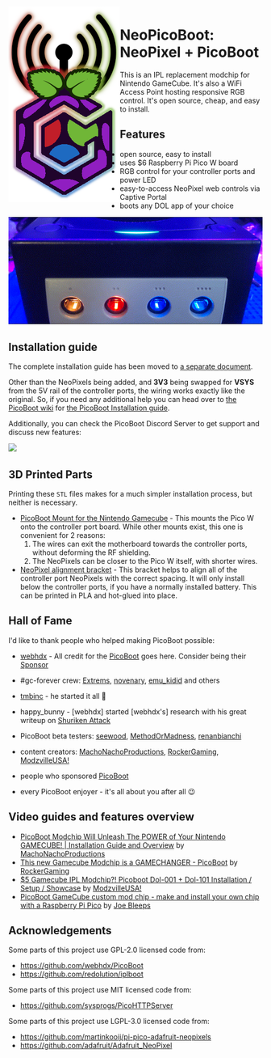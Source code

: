 <img src="/assets/NeoPicoBoot.png" alt="NeoPicoBoot Logo. A cubic raspberry logo with an antenna glowing red, green and blue" align="left"/>


# NeoPicoBoot: NeoPixel + PicoBoot
This is an IPL replacement modchip for Nintendo GameCube. It's also a WiFi Access Point hosting responsive RGB control. It's open source, cheap, and easy to install.

## Features
* open source, easy to install
* uses $6 Raspberry Pi Pico W board
* RGB control for your controller ports and power LED
* easy-to-access NeoPixel web controls via Captive Portal
* boots any DOL app of your choice

<p align="center">
  <img src="/assets/RGB_Ports_and_Power_small.gif" alt="A zoomed-in view of a modded GameCube cycling a rainbow of colors in from the controller ports and power LED"/>
</p>

## Installation guide

The complete installation guide has been moved to [a separate document](/INSTALLATION.md).

Other than the NeoPixels being added, and **3V3** being swapped for **VSYS** from the 5V rail of the controller ports, the wiring works exactly like the original. So, if you need any additional help you can head over to [the PicoBoot wiki](https://github.com/webhdx/PicoBoot/wiki) for [the PicoBoot Installation guide](../../wiki/Installation-guide).

Additionally, you can check the PicoBoot Discord Server to get support and discuss new features:

[![](https://dcbadge.vercel.app/api/server/fEhyWRPCmb)](https://click.webhdx.dev/discord)

## 3D Printed Parts
Printing these `STL` files makes for a much simpler installation process, but neither is necessary.

* [PicoBoot Mount for the Nintendo Gamecube](https://www.thingiverse.com/thing:5482506) - This mounts the Pico W onto the controller port board. While other mounts exist, this one is convenient for 2 reasons:
    1. The wires can exit the motherboard towards the controller ports, without deforming the RF shielding.
    2. The NeoPixels can be closer to the Pico W itself, with shorter wires.
* [NeoPixel alignment bracket](/assets/NeoPixel_Bracket.stl) - This bracket helps to align all of the controller port NeoPixels with the correct spacing. It will only install below the controller ports, if you have a normally installed battery. This can be printed in PLA and hot-glued into place.


## Hall of Fame

I'd like to thank people who helped making PicoBoot possible:
* [webhdx](https://github.com/webhdx) - All credit for the [PicoBoot](https://github.com/webhdx/PicoBoot) goes here. Consider being their [Sponsor](https://github.com/sponsors/webhdx)

* #gc-forever crew: [Extrems](https://github.com/Extrems), [novenary](https://github.com/9ary), [emu_kidid](https://github.com/emukidid) and others
* [tmbinc](https://github.com/tmbinc) - he started it all 🙏
* happy_bunny - [webhdx] started [webhdx's] research with his great writeup on [Shuriken Attack](https://www.retro-system.com/shuriken_attack.htm)
* PicoBoot beta testers: [seewood](https://github.com/seewood), [MethodOrMadness](https://github.com/MethodOrMadness), [renanbianchi](https://github.com/renanbianchi)
* content creators: [MachoNachoProductions](https://www.youtube.com/c/MachoNachoProductions), [RockerGaming](https://www.youtube.com/c/RockerGaming), [ModzvilleUSA!](https://www.youtube.com/c/ModzvilleUSA)
* people who sponsored [PicoBoot](https://github.com/webhdx/PicoBoot)
* every PicoBoot enjoyer - it's all about you after all 😉

## Video guides and features overview

- [PicoBoot Modchip Will Unleash The POWER of Your Nintendo GAMECUBE! | Installation Guide and Overview](https://www.youtube.com/watch?v=qwL4ZSa0xMo) by [MachoNachoProductions](https://www.youtube.com/c/MachoNachoProductions)
- [This new Gamecube Modchip is a GAMECHANGER - PicoBoot](https://www.youtube.com/watch?v=lfMTLEM0yeQ) by [RockerGaming](https://www.youtube.com/c/RockerGaming)
- [$5 Gamecube IPL Modchip?! Picoboot Dol-001 + Dol-101 Installation / Setup / Showcase](https://www.youtube.com/watch?v=W_9-mSBMBJ4) by [ModzvilleUSA!](https://www.youtube.com/c/ModzvilleUSA)
- [PicoBoot GameCube custom mod chip - make and install your own chip with a Raspberry Pi Pico](https://youtu.be/rDrosSd-nDc) by [Joe Bleeps](https://www.youtube.com/@JoeBleeps)

## Acknowledgements

Some parts of this project use GPL-2.0 licensed code from:
 * https://github.com/webhdx/PicoBoot
 * https://github.com/redolution/iplboot

Some parts of this project use MIT licensed code from:
 * https://github.com/sysprogs/PicoHTTPServer
 
Some parts of this project use LGPL-3.0 licensed code from:
 * https://github.com/martinkooij/pi-pico-adafruit-neopixels
 * https://github.com/adafruit/Adafruit_NeoPixel
